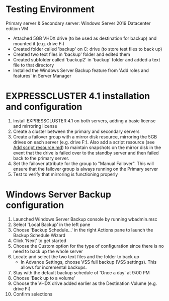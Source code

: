 # Testing Environment
Primary server & Secondary server: Windows Server 2019 Datacenter edition VM
- Attached 5GB VHDX drive (to be used as destination for backup) and mounted it (e.g. drive F:)
- Created folder called 'backup' on C: drive (to store test files to back up)
- Created two text files in 'backup' folder and edited them
- Created subfolder called 'backup2' in 'backup' folder and added a text file to that directory
- Installed the Windows Server Backup feature from 'Add roles and features' in Server Manager

# EXPRESSCLUSTER 4.1 installation and configuration
1. Install EXPRESSCLUSTER 4.1 on both servers, adding a basic license and mirroring license
2. Create a cluster between the primary and secondary servers
3. Create a failover group with a mirror disk resource, mirroring the 5GB drives on each server (e.g. drive F:). Also add a script resource \(see [Add script resource.md](Add%20script%20resource.md)\) to maintain snapshots on the mirror disk in the event that the drive is failed over to the standby server and then failed back to the primary server.
5. Set the failover attribute for the group to \"Manual Failover\". This will ensure that the failover group is always running on the Primary server
6. Test to verify that mirroring is functioning properly

# Windows Server Backup configuration
1. Launched Windows Server Backup console by running wbadmin.msc
2. Select 'Local Backup' in the left pane
3. Choose 'Backup Schedule...' in the right Actions pane to launch the Backup Schedule Wizard
4. Click 'Next' to get started
5. Choose the Custom option for the type of configuration since there is no need to back up the whole server
6. Locate and select the two text files and the folder to back up
   - In Advance Settings, choose VSS full backup (VSS settings). This allows for incremental backups.
7. Stay with the default backup schedule of 'Once a day' at 9:00 PM
8. Choose 'Back up to a volume'
9. Choose the VHDX drive added earlier as the Destination Volume (e.g. drive F:)
10. Confirm selections

